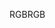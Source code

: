 <span data-ttu-id="5134e-101">RGB</span><span class="sxs-lookup"><span data-stu-id="5134e-101">RGB</span></span>